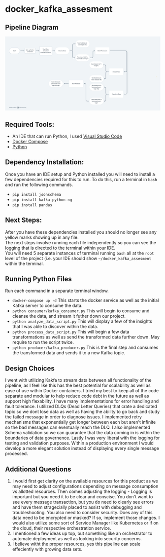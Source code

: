 # docker_kafka_assesment
## Pipeline Diagram
![diagram](https://github.com/cory-hall/docker_kafka_assesment/blob/main/resources/Kafka_Docker_Assesment.png?raw=true)

## Required Tools:
- An IDE that can run Python, I used [Visual Studio Code](https://code.visualstudio.com/)
- [Docker Compose](https://docs.docker.com/compose/install/)
- [Python](https://www.python.org/downloads/)

## Dependency Installation:
Once you have an IDE setup and Python installed you will need to install a few dependencies required for this to run. To do this, run a terminal in `bash` and run the following commands.

- `pip install jsonschema`
- `pip install kafka-python-ng`
- `pip install pandas`

## Next Steps:
After you have these dependencies installed you should no longer see any yellow marks showing up in any file. <br>
The next steps involve running each file independently so you can see the logging that is directed to the terminal within your IDE. <br>
You will need 5 separate instances of terminal running `bash` all at the `root` level of the project (i.e. your IDE should show `~/docker_kafka_assesment` within the terminal. <br>

## Running Python Files
Run each command in a separate terminal window.

- `docker-compose up -d` This starts the docker service as well as the initial Kafka server to consume the data.
- `python consumer/kafka_consumer.py` This will begin to consume and cleanse the data, and stream it futher down our project.
- `python analyze_data_script.py` This will display a few of the insights that I was able to discover within the data.
- `python process_data_script.py` This will begin a few data transformations as well as send the transformed data further down. May require to run the script twice.
- `python producer/kafka_producer.py` This is the final step and consumes the transformed data and sends it to a new Kafka topic.

## Design Choices
I went with utilizing Kakfa to stream data between all functionality of the pipeline, as I feel like this has the best potential for scalability as well as ease of use within Docker containers. I tried my best to keep all of the code separate and modular to help reduce code debt in the future as well as support high flexability. I have many implementations for error handling and fault tolerance. I utilized DLQs (Dead Letter Queries) that crate a dedicated topic so we dont lose data as well as having the ability to go back and study the failed message in order to diagnose issues. I implemented retry mechanisms that exponentially get longer between each but aren't infinite so the bad messages can eventually reach the DLQ. I also implemented Schema validation so we can guarantee that the data coming in is within the boundaries of data governence. Lastly I was very liberal with the logging for testing and validation purposes. Within a production environment I would develop a more elegant solution instead of displaying every single message processed.

## Additional Questions
1. I would first get clarity on the available resources for this product as we may need to adjust configurations depending on message consumption vs allotted resources. Then comes adjusting the logging - Logging is important but you need it to be clear and conscise. You don't want to see every message transaction, but you do need to clearly see errors and have them stragecially placed to assist with debugging and troubleshooting. You also need to consider security. Does any of this data need to be encrypted or masked? If so, implement those changes. I would also utilize some sort of Service Manager like Kubernetes or if on the cloud, their respective orchestration service.
2. I mentioned a few ideas up top, but something like an orchestrator to automate deployment as well as looking into security concerns.
3. I believe witht the proper resources, yes this pipeline can scale effeciently with growing data sets.

